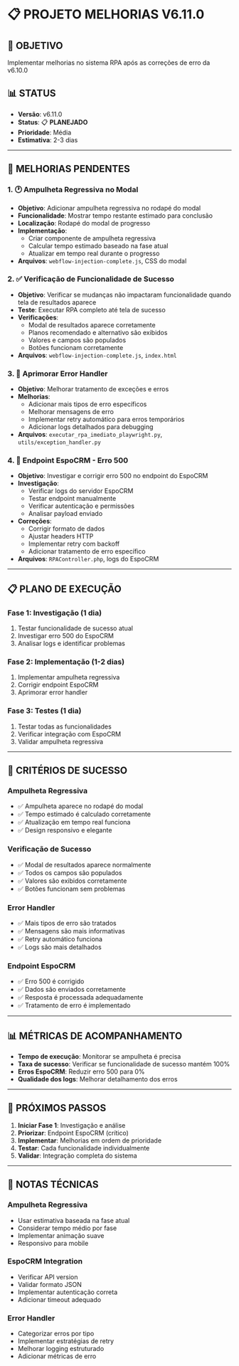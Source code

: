 # 📋 PROJETO MELHORIAS V6.11.0

## 🎯 **OBJETIVO**
Implementar melhorias no sistema RPA após as correções de erro da v6.10.0

## 📊 **STATUS**
- **Versão**: v6.11.0
- **Status**: 📋 **PLANEJADO**
- **Prioridade**: Média
- **Estimativa**: 2-3 dias

---

## 🔧 **MELHORIAS PENDENTES**

### 1. **🕐 Ampulheta Regressiva no Modal**
- **Objetivo**: Adicionar ampulheta regressiva no rodapé do modal
- **Funcionalidade**: Mostrar tempo restante estimado para conclusão
- **Localização**: Rodapé do modal de progresso
- **Implementação**: 
  - Criar componente de ampulheta regressiva
  - Calcular tempo estimado baseado na fase atual
  - Atualizar em tempo real durante o progresso
- **Arquivos**: `webflow-injection-complete.js`, CSS do modal

### 2. **✅ Verificação de Funcionalidade de Sucesso**
- **Objetivo**: Verificar se mudanças não impactaram funcionalidade quando tela de resultados aparece
- **Teste**: Executar RPA completo até tela de sucesso
- **Verificações**:
  - Modal de resultados aparece corretamente
  - Planos recomendado e alternativo são exibidos
  - Valores e campos são populados
  - Botões funcionam corretamente
- **Arquivos**: `webflow-injection-complete.js`, `index.html`

### 3. **🚨 Aprimorar Error Handler**
- **Objetivo**: Melhorar tratamento de exceções e erros
- **Melhorias**:
  - Adicionar mais tipos de erro específicos
  - Melhorar mensagens de erro
  - Implementar retry automático para erros temporários
  - Adicionar logs detalhados para debugging
- **Arquivos**: `executar_rpa_imediato_playwright.py`, `utils/exception_handler.py`

### 4. **🔗 Endpoint EspoCRM - Erro 500**
- **Objetivo**: Investigar e corrigir erro 500 no endpoint do EspoCRM
- **Investigação**:
  - Verificar logs do servidor EspoCRM
  - Testar endpoint manualmente
  - Verificar autenticação e permissões
  - Analisar payload enviado
- **Correções**:
  - Corrigir formato de dados
  - Ajustar headers HTTP
  - Implementar retry com backoff
  - Adicionar tratamento de erro específico
- **Arquivos**: `RPAController.php`, logs do EspoCRM

---

## 📋 **PLANO DE EXECUÇÃO**

### **Fase 1: Investigação (1 dia)**
1. Testar funcionalidade de sucesso atual
2. Investigar erro 500 do EspoCRM
3. Analisar logs e identificar problemas

### **Fase 2: Implementação (1-2 dias)**
1. Implementar ampulheta regressiva
2. Corrigir endpoint EspoCRM
3. Aprimorar error handler

### **Fase 3: Testes (1 dia)**
1. Testar todas as funcionalidades
2. Verificar integração com EspoCRM
3. Validar ampulheta regressiva

---

## 🎯 **CRITÉRIOS DE SUCESSO**

### **Ampulheta Regressiva**
- ✅ Ampulheta aparece no rodapé do modal
- ✅ Tempo estimado é calculado corretamente
- ✅ Atualização em tempo real funciona
- ✅ Design responsivo e elegante

### **Verificação de Sucesso**
- ✅ Modal de resultados aparece normalmente
- ✅ Todos os campos são populados
- ✅ Valores são exibidos corretamente
- ✅ Botões funcionam sem problemas

### **Error Handler**
- ✅ Mais tipos de erro são tratados
- ✅ Mensagens são mais informativas
- ✅ Retry automático funciona
- ✅ Logs são mais detalhados

### **Endpoint EspoCRM**
- ✅ Erro 500 é corrigido
- ✅ Dados são enviados corretamente
- ✅ Resposta é processada adequadamente
- ✅ Tratamento de erro é implementado

---

## 📊 **MÉTRICAS DE ACOMPANHAMENTO**

- **Tempo de execução**: Monitorar se ampulheta é precisa
- **Taxa de sucesso**: Verificar se funcionalidade de sucesso mantém 100%
- **Erros EspoCRM**: Reduzir erro 500 para 0%
- **Qualidade dos logs**: Melhorar detalhamento dos erros

---

## 🔄 **PRÓXIMOS PASSOS**

1. **Iniciar Fase 1**: Investigação e análise
2. **Priorizar**: Endpoint EspoCRM (crítico)
3. **Implementar**: Melhorias em ordem de prioridade
4. **Testar**: Cada funcionalidade individualmente
5. **Validar**: Integração completa do sistema

---

## 📝 **NOTAS TÉCNICAS**

### **Ampulheta Regressiva**
- Usar estimativa baseada na fase atual
- Considerar tempo médio por fase
- Implementar animação suave
- Responsivo para mobile

### **EspoCRM Integration**
- Verificar API version
- Validar formato JSON
- Implementar autenticação correta
- Adicionar timeout adequado

### **Error Handler**
- Categorizar erros por tipo
- Implementar estratégias de retry
- Melhorar logging estruturado
- Adicionar métricas de erro
